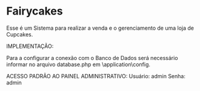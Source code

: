 # Fairycakes

Esse é um Sistema para realizar a venda e o gerenciamento de uma loja de Cupcakes.

IMPLEMENTAÇÃO:

Para a configurar a conexão com o Banco de Dados será necessário informar no arquivo database.php em \application\config.

ACESSO PADRÃO AO PAINEL ADMINISTRATIVO:
Usuário: admin
Senha: admin
